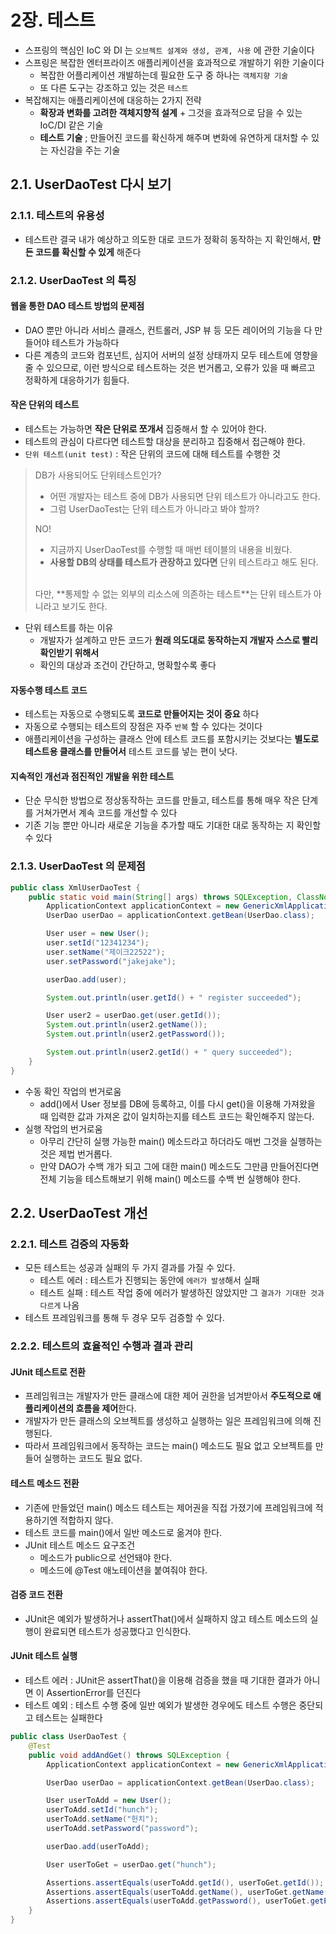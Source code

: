 # 2장. 테스트
- 스프링의 핵심인 IoC 와 DI 는 `오브젝트 설계와 생성, 관계, 사용` 에 관한 기술이다
- 스프링은 복잡한 엔터프라이즈 애플리케이션을 효과적으로 개발하기 위한 기술이다
  - 복잡한 어플리케이션 개발하는데 필요한 도구 중 하나는 `객체지향 기술`
  - 또 다른 도구는 강조하고 있는 것은 `테스트` 
- 복잡해지는 애플리케이션에 대응하는 2가지 전략
  - **확장과 변화를 고려한 객체지향적 설계** + 그것을 효과적으로 담을 수 있는 IoC/DI 같은 기술
  - **테스트 기술** ; 만들어진 코드를 확신하게 해주며 변화에 유연하게 대처할 수 있는 자신감을 주는 기술

## 2.1. UserDaoTest 다시 보기
### 2.1.1. 테스트의 유용성
- 테스트란 결국 내가 예상하고 의도한 대로 코드가 정확히 동작하는 지 확인해서, **만든 코드를 확신할 수 있게** 해준다

### 2.1.2. UserDaoTest 의 특징
#### 웹을 통한 DAO 테스트 방법의 문제점
- DAO 뿐만 아니라 서비스 클래스, 컨트롤러, JSP 뷰 등 모든 레이어의 기능을 다 만들어야 테스트가 가능하다
- 다른 계층의 코드와 컴포넌트, 심지어 서버의 설정 상태까지 모두 테스트에 영향을 줄 수 있으므로, 이런 방식으로 테스트하는 것은 번거롭고, 오류가 있을 때 빠르고 정확하게 대응하기가 힘들다.

#### 작은 단위의 테스트
- 테스트는 가능하면 **작은 단위로 쪼개서** 집중해서 할 수 있어야 한다.
- 테스트의 관심이 다르다면 테스트할 대상을 분리하고 집중해서 접근해야 한다.
- `단위 테스트(unit test)` : 작은 단위의 코드에 대해 테스트를 수행한 것
>  DB가 사용되어도 단위테스트인가?
>  - 어떤 개발자는 테스트 중에 DB가 사용되면 단위 테스트가 아니라고도 한다. 
>  - 그럼 UserDaoTest는 단위 테스트가 아니라고 봐야 할까?
> 
> NO!
> - 지금까지 UserDaoTest를 수행할 때 매번 테이블의 내용을 비웠다.
> - **사용할 DB의 상태를 테스트가 관장하고 있다면** 단위 테스트라고 해도 된다. <br>
> <br>
> 다만, **통제할 수 없는 외부의 리소스에 의존하는 테스트**는 단위 테스트가 아니라고 보기도 한다.
- 단위 테스트를 하는 이유
  - 개발자가 설계하고 만든 코드가 **원래 의도대로 동작하는지 개발자 스스로 빨리 확인받기 위해서**
  - 확인의 대상과 조건이 간단하고, 명확할수록 좋다

#### 자동수행 테스트 코드
- 테스트는 자동으로 수행되도록 **코드로 만들어지는 것이 중요** 하다
- 자동으로 수행되는 테스트의 장점은 자주 `반복` 할 수 있다는 것이다
- 애플리케이션을 구성하는 클래스 안에 테스트 코드를 포함시키는 것보다는 **별도로 테스트용 클래스를 만들어서** 테스트 코드를 넣는 편이 낫다.

#### 지속적인 개선과 점진적인 개발을 위한 테스트
- 단순 무식한 방법으로 정상동작하는 코드를 만들고, 테스트를 통해 매우 작은 단계를 거쳐가면서 계속 코드를 개선할 수 있다
- 기존 기능 뿐만 아니라 새로운 기능을 추가할 때도 기대한 대로 동작하는 지 확인할 수 있다

### 2.1.3. UserDaoTest 의 문제점
```java
public class XmlUserDaoTest {
    public static void main(String[] args) throws SQLException, ClassNotFoundException {
        ApplicationContext applicationContext = new GenericXmlApplicationContext("spring/applicationContext.xml");
        UserDao userDao = applicationContext.getBean(UserDao.class);

        User user = new User();
        user.setId("12341234");
        user.setName("제이크22522");
        user.setPassword("jakejake");

        userDao.add(user);

        System.out.println(user.getId() + " register succeeded");

        User user2 = userDao.get(user.getId());
        System.out.println(user2.getName());
        System.out.println(user2.getPassword());

        System.out.println(user2.getId() + " query succeeded");
    }
}
```
- 수동 확인 작업의 번거로움
  - add()에서 User 정보를 DB에 등록하고, 이를 다시 get()을 이용해 가져왔을 때 입력한 값과 가져온 값이 일치하는지를 테스트 코드는 확인해주지 않는다.
- 실행 작업의 번거로움
  - 아무리 간단히 실행 가능한 main() 메소드라고 하더라도 매번 그것을 실행하는 것은 제법 번거롭다.
  - 만약 DAO가 수백 개가 되고 그에 대한 main() 메소드도 그만큼 만들어진다면 전체 기능을 테스트해보기 위해 main() 메소드를 수백 번 실행해야 한다.

## 2.2. UserDaoTest 개선
### 2.2.1. 테스트 검증의 자동화
- 모든 테스트는 성공과 실패의 두 가지 결과를 가질 수 있다.
  -  테스트 에러 : 테스트가 진행되는 동안에 `에러가 발생`해서 실패
  -  테스트 실패 : 테스트 작업 중에 에러가 발생하진 않았지만 그 `결과가 기대한 것과 다르게` 나옴
- 테스트 프레임워크를 통해 두 경우 모두 검증할 수 있다.

### 2.2.2. 테스트의 효율적인 수행과 결과 관리
#### JUnit 테스트로 전환
- 프레임워크는 개발자가 만든 클래스에 대한 제어 권한을 넘겨받아서 **주도적으로 애플리케이션의 흐름을 제어**한다.
- 개발자가 만든 클래스의 오브젝트를 생성하고 실행하는 일은 프레임워크에 의해 진행된다.
- 따라서 프레임워크에서 동작하는 코드는 main() 메소드도 필요 없고 오브젝트를 만들어 실행하는 코드도 필요 없다.

#### 테스트 메소드 전환
- 기존에 만들었던 main() 메소드 테스트는 제어권을 직접 가졌기에 프레임워크에 적용하기엔 적합하지 않다. 
- 테스트 코드를 main()에서 일반 메소드로 옮겨야 한다.
- JUnit 테스트 메소드 요구조건
  - 메소드가 public으로 선언돼야 한다.
  - 메소드에 @Test 애노테이션을 붙여줘야 한다.

#### 검증 코드 전환
- JUnit은 예외가 발생하거나 assertThat()에서 실패하지 않고 테스트 메소드의 실행이 완료되면 테스트가 성공했다고 인식한다.

#### JUnit 테스트 실행
- 테스트 에러 : JUnit은 assertThat()을 이용해 검증을 했을 때 기대한 결과가 아니면 이 AssertionError를 던진다
- 테스트 예외 : 테스트 수행 중에 일반 예외가 발생한 경우에도 테스트 수행은 중단되고 테스트는 실패한다
```java
public class UserDaoTest {
    @Test
    public void addAndGet() throws SQLException {
        ApplicationContext applicationContext = new GenericXmlApplicationContext("spring/applicationContext.xml");

        UserDao userDao = applicationContext.getBean(UserDao.class);

        User userToAdd = new User();
        userToAdd.setId("hunch");
        userToAdd.setName("헌치");
        userToAdd.setPassword("password");

        userDao.add(userToAdd);

        User userToGet = userDao.get("hunch");

        Assertions.assertEquals(userToAdd.getId(), userToGet.getId());
        Assertions.assertEquals(userToAdd.getName(), userToGet.getName());
        Assertions.assertEquals(userToAdd.getPassword(), userToGet.getPassword());
    }
}
```